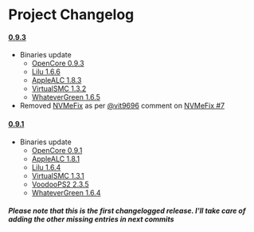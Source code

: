 Project Changelog
==============
#### [0.9.3](https://github.com/dreamwhite/dell-inspiron-5370-hackintosh/releases/tag/0.9.3)
- Binaries update
    - [OpenCore 0.9.3](https://github.com/acidanthera/OpenCorePkg/releases/tag/0.9.3)
    - [Lilu 1.6.6](https://github.com/acidanthera/Lilu/releases/1.6.6)
    - [AppleALC 1.8.3](https://github.com/acidanthera/AppleALC/releases/1.8.3)
    - [VirtualSMC 1.3.2](https://github.com/acidanthera/VirtualSMC/releases/1.3.2)
    - [WhateverGreen 1.6.5](https://github.com/acidanthera/WhateverGreen/releases/1.6.5)
- Removed [NVMeFix](https://github.com/acidanthera/NVMeFix) as per [@vit9696](https://github.com/vit9696) comment on [NVMeFix #7](https://github.com/acidanthera/NVMeFix/pull/7#issuecomment-1578275605)

#### [0.9.1](https://github.com/dreamwhite/dell-inspiron-5370-hackintosh/releases/tag/0.9.1)
- Binaries update
    - [OpenCore 0.9.1](https://github.com/acidanthera/OpenCorePkg/releases/tag/0.9.1)
    - [AppleALC 1.8.1](https://github.com/acidanthera/AppleALC/releases/1.8.1)
    - [Lilu 1.6.4](https://github.com/acidanthera/Lilu/releases/1.6.4)
    - [VirtualSMC 1.3.1](https://github.com/acidanthera/VirtualSMC/releases/1.3.1)
    - [VoodooPS2 2.3.5](https://github.com/acidanthera/VoodooPS2/releases/2.3.5)
    - [WhateverGreen 1.6.4](https://github.com/acidanthera/WhateverGreen/releases/1.6.4)

##### Please note that this is the first changelogged release. I'll take care of adding the other missing entries in next commits